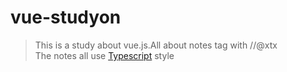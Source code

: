 # vue-studyon

>This is a study about vue.js.All about notes tag with //@xtx  
The notes all use [Typescript](https://www.tslang.cn) style 


